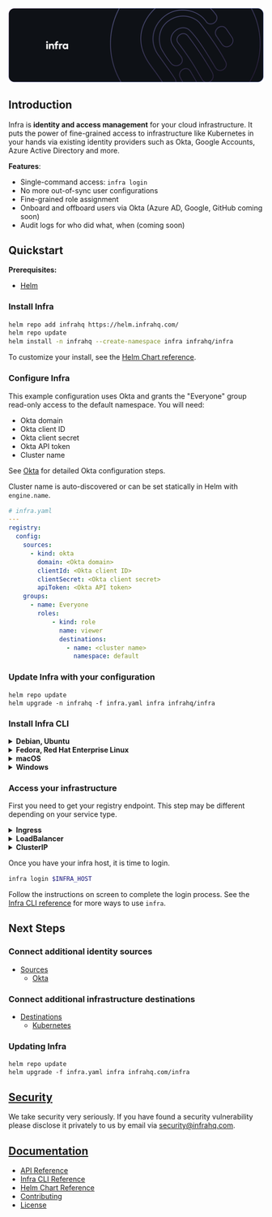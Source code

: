 <p align="center">
  <img src="./docs/images/InfraGithub.png"/>
</p>

## Introduction

Infra is **identity and access management** for your cloud infrastructure. It puts the power of fine-grained access to infrastructure like Kubernetes in your hands via existing identity providers such as Okta, Google Accounts, Azure Active Directory and more.

**Features**:
* Single-command access: `infra login`
* No more out-of-sync user configurations
* Fine-grained role assignment
* Onboard and offboard users via Okta (Azure AD, Google, GitHub coming soon)
* Audit logs for who did what, when (coming soon)

## Quickstart

**Prerequisites:**
* [Helm](https://helm.sh/)

### Install Infra

```bash
helm repo add infrahq https://helm.infrahq.com/
helm repo update
helm install -n infrahq --create-namespace infra infrahq/infra
```

To customize your install, see the [Helm Chart reference](./docs/helm.md).

### Configure Infra

This example configuration uses Okta and grants the "Everyone" group read-only access to the default namespace. You will need:

* Okta domain
* Okta client ID
* Okta client secret
* Okta API token
* Cluster name

See [Okta](./docs/sources/okta.md) for detailed Okta configuration steps.

Cluster name is auto-discovered or can be set statically in Helm with `engine.name`.

```yaml
# infra.yaml
---
registry:
  config:
    sources:
      - kind: okta
        domain: <Okta domain>
        clientId: <Okta client ID>
        clientSecret: <Okta client secret>
        apiToken: <Okta API token>
    groups:
      - name: Everyone
        roles:
            - kind: role
              name: viewer
              destinations:
                - name: <cluster name>
                  namespace: default
```

### Update Infra with your configuration

```
helm repo update
helm upgrade -n infrahq -f infra.yaml infra infrahq/infra
```

### Install Infra CLI

<details>
  <summary><strong>Debian, Ubuntu</strong></summary>

  ```bash
  sudo echo 'deb [trusted=yes] https://apt.fury.io/infrahq/ /' >/etc/apt/sources.list.d/infrahq.list
  sudo apt update
  sudo apt install infra
  ```
</details>

<details>
  <summary><strong>Fedora, Red Hat Enterprise Linux</strong></summary>

  ```bash
  sudo dnf config-manager --add-repo https://yum.fury.io/infrahq/
  sudo dnf install infra
  ```
</details>

<details>
  <summary><strong>macOS</strong></summary>

  ```bash
  brew install infrahq/tap/infra
  ```
</details>

<details>
  <summary><strong>Windows</strong></summary>

  ```powershell
  scoop bucket add infrahq https://github.com/infrahq/scoop.git
  scoop install infra
  ```
</details>

### Access your infrastructure

First you need to get your registry endpoint. This step may be different depending on your service type.

<details>
  <summary><strong>Ingress</strong></summary>

  ```
  $ INFRA_HOST=$(kubectl -n infrahq get ingress -l infrahq.com/component=registry -o jsonpath="{.items[].status.loadBalancer.ingress[*]['ip', 'hostname']}")
  ```
</details>

<details>
  <summary><strong>LoadBalancer</strong></summary>

  Note: It may take a few minutes for the LoadBalancer endpoint to be assigned. You can watch the status of the service with:

  ```
  $ kubectl -n infrahq get services -l infrahq.com/component=registry -w
  ```

  ```
  $ INFRA_HOST=$(kubectl -n infrahq get services -l infrahq.com/component=registry -o jsonpath="{.items[].status.loadBalancer.ingress[*]['ip', 'hostname']}")
  ```
</details>

<details>
  <summary><strong>ClusterIP</strong></summary>

  ```
  $ CONTAINER_PORT=$(kubectl -n infrahq get services -l infrahq.com/component=registry -o jsonpath="{.items[].spec.ports[0].port}")
  $ kubectl -n infrahq port-forward service/infra-registry 8080:$CONTAINER_PORT &
  $ INFRA_HOST='localhost:8080'
  ```
</details>

Once you have your infra host, it is time to login.

```bash
infra login $INFRA_HOST
```

Follow the instructions on screen to complete the login process. See the [Infra CLI reference](./docs/cli.md) for more ways to use `infra`.

## Next Steps

### Connect additional identity sources

* [Sources](./docs/sources)
  * [Okta](./docs/sources/okta.md)

### Connect additional infrastructure destinations

* [Destinations](./docs/destinations)
  * [Kubernetes](./docs/destinations/kubernetes.md)

### Updating Infra

```
helm repo update
helm upgrade -f infra.yaml infra infrahq.com/infra
```

## [Security](./docs/security.md)

We take security very seriously. If you have found a security vulnerability please disclose it privately to us by email via [security@infrahq.com](mailto:security@infrahq.com).

## [Documentation](./docs)

* [API Reference](./docs/api.md)
* [Infra CLI Reference](./docs/cli.md)
* [Helm Chart Reference](./docs/helm.md)
* [Contributing](./docs/contributing.md)
* [License](./LICENSE)

